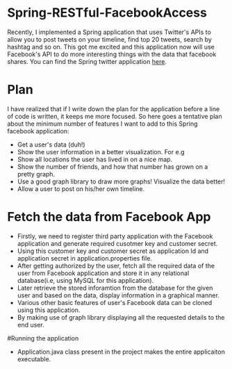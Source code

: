 # Spring-RESTful-FacebookAccess
Recently, I implemented a Spring application that uses Twitter's APIs to allow you to post tweets on your timeline, find top 20 tweets, search by hashtag and so on. This got me excited and this application now will use Facebook's API to do more interesting things with the data that facebook shares. You can find the Spring twitter application [here](https://github.com/sudhaverma/Spring-RESTtful-Twitter-Application).

# Plan 

I have realized that if I write down the plan for the application before a line of code is written, it keeps me more focused. So here goes a tentative plan about the minimum number of features I want to add to this Spring facebook application: 

* Get a user's data (duh!)
* Show the user information in a better visualization. For e.g 
* Show all locations the user has lived in on a nice map. 
* Show the number of friends, and how that number has grown on a pretty graph. 
* Use a good graph library to draw more graphs! Visualize the data better! 
* Allow a user to post on his/her own timeline. 

# Fetch the data from Facebook App
* Firstly, we need to register third party application with the Facebook application and generate required cusotmer key and customer secret.
* Using this customer key and customer secret as application Id and application secret in application.properties file.
* After getting authorized by the user, fetch all the required data of the user from Facebook application and store it in any relational database(i.e, using MySQL for this application).
* Later retrieve the stored inforamtion from the database for the given user and based on the data, display information in a graphical manner.
* Various other basic features of  user's Facebook data can be cloned using this application.
* By making use of graph library displaying all the requested details to the end user.

#Running the application
* Application.java class present in the project makes the entire applicaiton executable.
